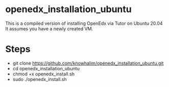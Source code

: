 # openedx_installation_ubuntu
This is a compiled version of installing OpenEdx via Tutor on Ubuntu 20.04
It assumes you have a newly created VM.

# Steps

- git clone https://github.com/knowhalim/openedx_installation_ubuntu.git
- cd openedx_installation_ubuntu
- chmod +x openedx_install.sh
- sudo ./openedx_install.sh
